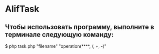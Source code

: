 # AlifTask

Чтобы использовать программу, выполните в терминале следующую команду:
---
$ php task.php "filename" "operation(****, /, +, -)"